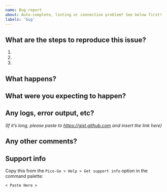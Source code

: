 ```yaml
---
name: Bug report
about: Auto-complete, linting or connection problem? See below first!
labels: 'bug'
---
```


## What are the steps to reproduce this issue?
1.
2.
3.

## What happens?


## What were you expecting to happen?


## Any logs, error output, etc?
*(If it’s long, please paste to https://gist.github.com and insert the link here)*


## Any other comments?


## Support info

Copy this from the `Pico-Go > Help > Get support info` option in the command palette:

```
< Paste Here >
```

